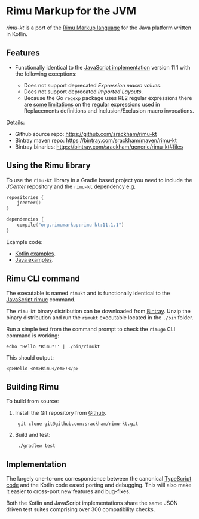 # Rimu Markup for the JVM

_rimu-kt_ is a port of the [Rimu Markup
language](http://rimumarkup.org) for the Java platform written
in Kotlin.


## Features
- Functionally identical to the [JavaScript
  implementation](https://github.com/srackham/rimu) version
  11.1 with the following exceptions:

  * Does not support deprecated _Expression macro values_.
  * Does not support deprecated _Imported Layouts_.
  * Because the Go `regexp` package uses RE2 regular expressions there
    are [some limitations](http://rimumarkup.org/reference.html#regular-expressions) on the regular expressions used in
    Replacements definitions and Inclusion/Exclusion macro
    invocations.

Details:

- Github source repo: https://github.com/srackham/rimu-kt
- Bintray maven repo: https://bintray.com/srackham/maven/rimu-kt
- Bintray binaries: https://bintray.com/srackham/generic/rimu-kt#files


## Using the Rimu library
To use the `rimu-kt` library in a Gradle based project you need to
include the _JCenter_ repository and the `rimu-kt` dependency e.g.

``` kotlin
repositories {
    jcenter()
}

dependencies {
    compile("org.rimumarkup:rimu-kt:11.1.1")
}
```

Example code:

- [Kotlin
  examples](https://github.com/srackham/rimu-kt/blob/master/src/test/kotlin/KotlinExamplesTest.kt).
- [Java
  examples](https://github.com/srackham/rimu-kt/blob/master/src/test/java/JavaExamplesTest.java).


## Rimu CLI command
The executable is named `rimukt` and is functionally identical to the
[JavaScript rimuc](http://rimumarkup.org/reference.html#rimuc-command)
command.

The `rimu-kt` binary distribution can be downloaded from
[Bintray](https://bintray.com/srackham/generic/rimu-kt#files). Unzip
the binary distribution and run the `rimukt` executable located in
the `./bin` folder.

Run a simple test from the command prompt to check the `rimugo` CLI command is
working:

    echo 'Hello *Rimu*!' | ./bin/rimukt

This should output:

    <p>Hello <em>Rimu</em>!</p>


## Building Rimu
To build from source:

1. Install the Git repository from [Github](https://github.com/srackham/rimu-kt).

        git clone git@github.com:srackham/rimu-kt.git

2. Build and test:

        ./gradlew test


## Implementation
The largely one-to-one correspondence between the canonical
[TypeScript code](https://github.com/srackham/rimu) and the Kotlin
code eased porting and debugging.  This will also make it easier to
cross-port new features and bug-fixes.

Both the Kotlin and JavaScript implementations share the same JSON
driven test suites comprising over 300 compatibility checks.
